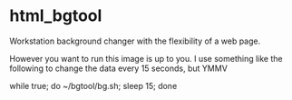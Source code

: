 # html_bgtool
Workstation background changer with the flexibility of a web page.

However you want to run this image is up to you. I use something like the following to change the data every 15 seconds, but YMMV

while true; do ~/bgtool/bg.sh; sleep 15; done
